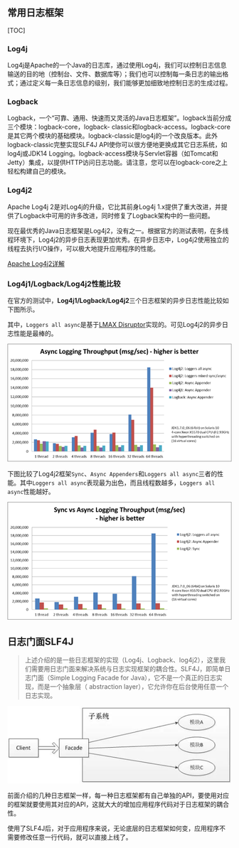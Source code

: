 ## 常用日志框架

[TOC]

### Log4j

Log4j是Apache的一个Java的日志库，通过使用Log4j，我们可以控制日志信息输送的目的地（控制台、文件、数据库等）；我们也可以控制每一条日志的输出格式；通过定义每一条日志信息的级别，我们能够更加细致地控制日志的生成过程。

### Logback

Logback，一个“可靠、通用、快速而又灵活的Java日志框架”。logback当前分成三个模块：logback-core，logback- classic和logback-access。logback-core是其它两个模块的基础模块。logback-classic是log4j的一个改良版本。此外logback-classic完整实现SLF4J API使你可以很方便地更换成其它日志系统，如log4j或JDK14 Logging。logback-access模块与Servlet容器（如Tomcat和Jetty）集成，以提供HTTP访问日志功能。请注意，您可以在logback-core之上轻松构建自己的模块。

### Log4j2

Apache Log4j 2是对Log4j的升级，它比其前身Log4j 1.x提供了重大改进，并提供了Logback中可用的许多改进，同时修复了Logback架构中的一些问题。

现在最优秀的Java日志框架是Log4j2，没有之一。根据官方的测试表明，在多线程环境下，Log4j2的异步日志表现更加优秀。在异步日志中，Log4j2使用独立的线程去执行I/O操作，可以极大地提升应用程序的性能。

[Apache Log4j2详解](https://blog.csdn.net/ThinkWon/article/details/95043111)

### Log4j1/Logback/Log4j2性能比较

在官方的测试中，**Log4j1/Logback/Log4j2**三个日志框架的异步日志性能比较如下图所示。

其中，`Loggers all async`是基于[LMAX Disruptor](http://lmax-exchange.github.com/disruptor/)实现的。可见Log4j2的异步日志性能是最棒的。

![log4j，log4j2，logback异步日志性能比较](https://raw.githubusercontent.com/JourWon/image/master/Java日志框架与Log4j2详解/log4j，log4j2，logback异步日志性能比较.png)



下图比较了Log4j2框架`Sync`、`Async Appenders`和`Loggers all async`三者的性能。其中`Loggers all async`表现最为出色，而且线程数越多，`Loggers all async`性能越好。

![log4j2同步异步Appender比较](https://raw.githubusercontent.com/JourWon/image/master/Java日志框架与Log4j2详解/log4j2同步异步日志性能比较.png)



## 日志门面SLF4J

> 上述介绍的是一些日志框架的实现（Log4j、Logback、log4j2），这里我们需要用日志门面来解决系统与日志实现框架的耦合性。SLF4J，即简单日志门面（Simple Logging Facade for Java），它不是一个真正的日志实现，而是一个抽象层（ abstraction layer），它允许你在后台使用任意一个日志实现。

![slf4j.jpg](https://raw.githubusercontent.com/JourWon/image/master/Java日志框架与Log4j2详解/slf4j.jpg)

前面介绍的几种日志框架一样，每一种日志框架都有自己单独的API，要使用对应的框架就要使用其对应的API，这就大大的增加应用程序代码对于日志框架的耦合性。

使用了SLF4J后，对于应用程序来说，无论底层的日志框架如何变，应用程序不需要修改任意一行代码，就可以直接上线了。